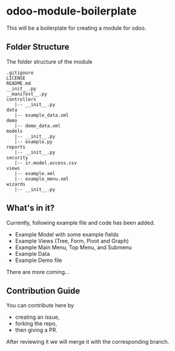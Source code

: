 # odoo-module-boilerplate
This will be a boilerplate for creating a module for odoo.


## Folder Structure
The folder structure of the module

```
.gitignore
LICENSE
README.md
__init__.py
__manifest__.py
controllers
   |-- __init__.py
data
   |-- example_data.xml
demo
   |-- demo_data.xml
models
   |-- __init__.py
   |-- example.py
reports
   |-- __init__.py
security
   |-- ir.model.access.csv
views
   |-- example.xml
   |-- example_menu.xml
wizards
   |-- __init__.py
```


## What's in it?
Currently, following example file and code has been added. 
- Example Model with some example fields
- Example Views (Tree, Form, Pivot and Graph) 
- Example Main Menu, Top Menu, and Submenu
- Example Data 
- Example Demo file 


There are more coming...

## Contribution Guide
You can contribute here by 
- creating an issue, 
- forking the repo, 
- then giving a PR. 


After reviewing it we will merge it with the corresponding branch.

